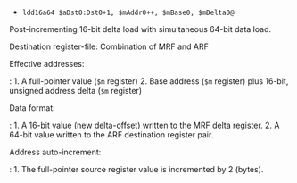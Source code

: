 * `ldd16a64 $aDst0:Dst0+1, $mAddr0++, $mBase0, $mDelta0@`

Post-incrementing 16-bit delta load with simultaneous 64-bit data load.

Destination register-file: Combination of MRF and ARF

Effective addresses:

:   1.  A full-pointer value (`$m` register)
    2.  Base address (`$m` register) plus 16-bit, unsigned address delta
        (`$m` register)

Data format:

:   1.  A 16-bit value (new delta-offset) written to the MRF delta
        register.
    2.  A 64-bit value written to the ARF destination register pair.

Address auto-increment:

:   1.  The full-pointer source register value is incremented by 2
        (bytes).
